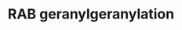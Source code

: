 ---
authors:
- ReactomeTeam
description: Human cells have more than 60 RAB proteins that are involved in trafficking
  of proteins in the endolysosomal system. These small GTPases contribute to trafficking
  specificity by localizing to the membranes of different endocytic compartments and
  interacting with effectors such as sorting adaptors, tethering factors, kinases,
  phosphatases and tubular-vesicular cargo (reviewed in Stenmark et al, 2009; Wandinger-Ness
  and Zerial, 2014). RAB localization depends on a number of factors including C-terminal
  prenylation, the sequence of an upstream hypervariable regions and what nucleotide
  is bound (Chavrier et al, 1991; Ullrich et al, 1993; Soldati et al, 1994; Farnsworth
  et al, 1994; Seabra, 1996; Wu et al, 2010; reviewed in Stenmark, 2009; Wandinger-Ness
  and Zerial, 2014). In the active, GTP-bound form, prenylated RAB proteins are membrane
  associated, while in the inactive GDP-bound form, RABs are extracted from the target
  membrane and exist in a soluble form in complex with GDP dissociation inhibitors
  (GDIs) (Ullrich et al, 1993; Soldati et al, 1994; Gavriljuk et al, 2103). Conversion
  between the inactive and active form relies on the activities of RAB guanine nucleotide
  exchange factors (GEFs) and GTPase activating proteins (GAPs) (Yoshimura et al,
  2010; Wu et al, 2011; Pan et al, 2006; Frasa et al, 2012; reviewed in Stenmark,
  2009; Wandinger-Ness and Zerial, 2014).<br>Newly synthesized RABs are bound by a
  RAB escort protein, CHM (also known as REP1) or CHML (REP2) (Alexandrov et al, 1994;
  Shen and Seabra, 1996). CHM/REP proteins are the substrate-binding component of
  the trimeric RAB geranylgeranyltransferase enzyme (GGTaseII) along with the two
  catalytic subunits RABGGTA and RABGGTB (reviewed in  Gutkowska and Swiezewska, 2012;
  Palsuledesai and Distefano, 2015). REP proteins recruit the unmodified RAB in its
  GDP-bound state to the GGTase for sequential geranylgeranylation at one or two C-terminal
  cysteine residues (Alexandrov et al, 1994; Seabra et al 1996; Shen and Seabra, 1996;
  Baron and Seabra, 2008). After geranylgeranylation, CHM/REP proteins remain in complex
  with the geranylgeranylated RAB and escort it to its target membrane, where its
  activity is regulated by GAPs, GEFs, GDIs and membrane-bound GDI displacement factors
  (GDFs) (Sivars et al, 2003; reviewed in Stenmark, 2009; Wandinger-Ness and Zerial,
  2014).  View original pathway at [http://www.reactome.org/PathwayBrowser/#DIAGRAM=8873719
  Reactome].
last-edited: 2021-01-25
organisms:
- Homo sapiens
redirect_from:
- /index.php/Pathway:WP4071
- /instance/WP4071
schema-jsonld:
- '@context': https://schema.org/
  '@id': https://wikipathways.github.io/pathways/WP4071.html
  '@type': Dataset
  creator:
    '@type': Organization
    name: WikiPathways
  description: Human cells have more than 60 RAB proteins that are involved in trafficking
    of proteins in the endolysosomal system. These small GTPases contribute to trafficking
    specificity by localizing to the membranes of different endocytic compartments
    and interacting with effectors such as sorting adaptors, tethering factors, kinases,
    phosphatases and tubular-vesicular cargo (reviewed in Stenmark et al, 2009; Wandinger-Ness
    and Zerial, 2014). RAB localization depends on a number of factors including C-terminal
    prenylation, the sequence of an upstream hypervariable regions and what nucleotide
    is bound (Chavrier et al, 1991; Ullrich et al, 1993; Soldati et al, 1994; Farnsworth
    et al, 1994; Seabra, 1996; Wu et al, 2010; reviewed in Stenmark, 2009; Wandinger-Ness
    and Zerial, 2014). In the active, GTP-bound form, prenylated RAB proteins are
    membrane associated, while in the inactive GDP-bound form, RABs are extracted
    from the target membrane and exist in a soluble form in complex with GDP dissociation
    inhibitors (GDIs) (Ullrich et al, 1993; Soldati et al, 1994; Gavriljuk et al,
    2103). Conversion between the inactive and active form relies on the activities
    of RAB guanine nucleotide exchange factors (GEFs) and GTPase activating proteins
    (GAPs) (Yoshimura et al, 2010; Wu et al, 2011; Pan et al, 2006; Frasa et al, 2012;
    reviewed in Stenmark, 2009; Wandinger-Ness and Zerial, 2014).<br>Newly synthesized
    RABs are bound by a RAB escort protein, CHM (also known as REP1) or CHML (REP2)
    (Alexandrov et al, 1994; Shen and Seabra, 1996). CHM/REP proteins are the substrate-binding
    component of the trimeric RAB geranylgeranyltransferase enzyme (GGTaseII) along
    with the two catalytic subunits RABGGTA and RABGGTB (reviewed in  Gutkowska and
    Swiezewska, 2012; Palsuledesai and Distefano, 2015). REP proteins recruit the
    unmodified RAB in its GDP-bound state to the GGTase for sequential geranylgeranylation
    at one or two C-terminal cysteine residues (Alexandrov et al, 1994; Seabra et
    al 1996; Shen and Seabra, 1996; Baron and Seabra, 2008). After geranylgeranylation,
    CHM/REP proteins remain in complex with the geranylgeranylated RAB and escort
    it to its target membrane, where its activity is regulated by GAPs, GEFs, GDIs
    and membrane-bound GDI displacement factors (GDFs) (Sivars et al, 2003; reviewed
    in Stenmark, 2009; Wandinger-Ness and Zerial, 2014).  View original pathway at
    [http://www.reactome.org/PathwayBrowser/#DIAGRAM=8873719 Reactome].
  keywords:
  - 'RAB27B '
  - 'RAB40B '
  - 'GGC-RAB3D '
  - 'GGC-RAB33A '
  - RABGGTB
  - 'GGC-RAB3C '
  - 'GGC-RAB19 '
  - 'GGC-RAB26 '
  - 'RAB4A '
  - 'RAB24 '
  - 'RAB8A '
  - 'GGC-RAB7B '
  - 'RAB33B '
  - RABGGTA:RABGGTB
  - 'RAB9B '
  - 'RAB39B '
  - 'RAB8B '
  - 'RAB5C '
  - RABs:GDP
  - 'RABGGTA '
  - 'GDP '
  - 'GGC-RAB8B '
  - PPi(3-)
  - 'GGC-RAB37 '
  - 'RABGGTB '
  - 'RAB43 '
  - 'RAB44 '
  - 'GGC-RAB8A '
  - 'GGC-RAB38 '
  - 'RAB3C '
  - 'CHM '
  - 'GGC-RAB9B '
  - 'GGC-RAB15 '
  - 'RAB3B '
  - 'RAB2A '
  - 'RAB22A '
  - 'RAB40A '
  - 'GGC-RAB3B '
  - 'RAB33A '
  - 'geranylgeranyl diphosphate '
  - RABGGTA
  - 'GGC-RAB23 '
  - 'GGC-RAB17 '
  - 'RAB26 '
  - 'GGC-RAB27B '
  - 'RAB11B '
  - diphosphate
  - 'RAB13 '
  - 'GGC-RAB25 '
  - 'RAB14 '
  - 'RAB27A '
  - 'RAB3D '
  - 'RAB10 '
  - 'GGC-RAB5B '
  - 'RAB5B '
  - 'GGC-RAB29 '
  - 'GGC-RAB7A '
  - 'GGC-RAB5C '
  - 'FarC-PTP4A2 '
  - 'GGC-RAB18 '
  - 'GGC-RAB4B '
  - 'GGC-RAB10 '
  - 'GGC-RAB11B '
  - 'GGC-RAB12 '
  - 'GGC-RAB13 '
  - 'RAB34 '
  - RGGT:CHMs:RABs:GDP
  - 'GGC-RAB31 '
  - CHMs
  - 'GGC-RAB5A '
  - 'GGC-RAB4A '
  - 'GGC-RAB2A '
  - 'RAB19 '
  - 'RAB39A '
  - 'GGC-RAB20 '
  - 'GGC-RAB39A '
  - 'RAB4B '
  - 'GGC-RAB9A '
  - 'GGC-RAB6A '
  - 'RAB40C '
  - 'RAB5A '
  - 'GGC-RAB30 '
  - 'RAB3A '
  - 'GGC-RAB2B '
  - 'GGC-RAB33B '
  - 'GGC-RAB36 '
  - 'RAB11A '
  - RGGTA:RGGTB:GGPP
  - geranylgeranyl
  - 'RAB17 '
  - 'GGC-RAB22A '
  - 'RAB9A '
  - 'RAB18 '
  - 'GGC-RAB42 '
  - FarC-PTP4A2:RABGGTB
  - 'GGC-RAB44 '
  - 'GGC-RAB27A '
  - 'RAB7A '
  - 'GGC-RAB40B '
  - 'RAB20 '
  - 'RAB37 '
  - 'RAB2B '
  - 'RAB1B '
  - 'RAB38 '
  - 'RAB29 '
  - 'RAB21 '
  - 'GGC-RAB24 '
  - 'RAB6A '
  - 'RAB42 '
  - 'GGC-RAB1B '
  - 'GGC-RAB1A '
  - 'RAB1A '
  - 'GGC-RAB3A '
  - 'GGC-RAB6B '
  - 'GGC-RAB32 '
  - 'RAB15 '
  - 'GGC-RAB14 '
  - 'RAB31 '
  - 'GGC-RAB43 '
  - 'RAB12 '
  - 'GGC-RAB11A '
  - 'RAB36 '
  - 'RAB23 '
  - 'GGC-RAB41 '
  - 'RAB25 '
  - 'RAB7B '
  - 'GGC-RAB40C '
  - 'GGC-RAB40A '
  - 'GGC-RAB34 '
  - FarC-PTP4A2
  - 'RAB35 '
  - 'CHML '
  - 'RAB32 '
  - 'RAB30 '
  - 'RAB6B '
  - 'GGC-RAB39B '
  - 'RAB41 '
  - 'GGC-RAB21 '
  - CHMs:GGC-RABs:GDP
  - 'GGC-RAB35 '
  - RABGGTA:RABGGTB:CHMs:GGPP
  license: CC0
  name: RAB geranylgeranylation
seo: CreativeWork
title: RAB geranylgeranylation
wpid: WP4071
---